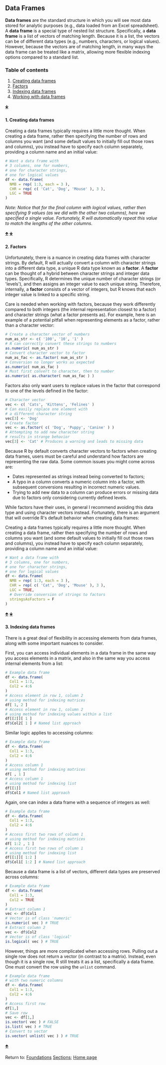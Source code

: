 ## Data Frames

__Data frames__ are the standard structure in which you will see most data stored for analytic purposes (e.g., data loaded from an Excel spreadsheet). A __data frame__ is a special type of nested list structure. Specifically, a __data frame__ is a list of vectors of matching length. Because it is a list, the vectors can be of different data types (e.g., numbers, characters, or logical values). However, because the vectors are of matching length, in many ways the data frame can be treated like a matrix, allowing more flexible indexing options compared to a standard list.

<a name="TOC"></a>
### Table of contents
1. <a href="#S01">Creating data frames</a>
2. <a href="#S02">Factors</a>
2. <a href="#S03">Indexing data frames</a>
3. <a href="#S04">Working with data frames</a>

<a href="#END">&#129147;</a>

<a name="S01"></a>
#### 1. Creating data frames

Creating a data frames typically requires a little more thought. When creating a data frame, rather then specifying the number of rows and columns you want (and some default values to initially fill out those rows and columns), you instead have to specify each column separately, providing a column name and an initial value:
```R
# Want a data frame with 
# 3 columns, one for numbers,
# one for character strings, 
# one for logical values
df <- data.frame(
  NMB = rep( 1:3, each = 3 ),
  CHR = rep( c( 'Cat', 'Dog', 'Mouse' ), 3 ),
  LGC = TRUE
)
```

*Note: Notice that for the final column with logical values, rather then specifying 9 values (as we did with the other two columns), here we specified a single value. Fortunately, R will automatically repeat this value to match the lengths of the other columns.*

<a href="#TOC">&#129145;</a> <a href="#END">&#129147;</a>

<a name="S02"></a>
#### 2. Factors

Unfortunately, there is a nuance in creating data frames with character strings. By default, R will actually convert a column with character strings into a different data type, a unique R data type known as a __factor__. A __factor__ can be thought of a hybrid between character strings and integer data types. Specifically, R determines the unique number of character strings (or 'levels'), and then assigns an integer value to each unique string. Therefore, internally, a __factor__ consists of a vector of integers, but R knows that each integer value is linked to a specific string.

Care is needed when working with factors, because they work differently compared to both integers (the internal representation closest to a factor) and character strings (what a factor presents as). For example, here is an example of a potential pitfall when representing elements as a factor, rather than a character vector:
```R
# Create a character vector of numbers
num_as_str <- c( '100', '10', '1' )
# R can correctly convert these strings to numbers
as.numeric( num_as_str )
# Convert character vector to factor
num_as_fac <- as.factor( num_as_str )
# Conversion no longer works as expected
as.numeric( num_as_fac )
# Must first convert to character, then to number
as.numeric( as.character( num_as_fac ) )
```

Factors also only want users to replace values in the factor that correspond to one of the levels defined in the factor:
```R
# Character vector
vec <- c( 'Cats', 'Kittens', 'Felines' )
# Can easily replace one element with 
# a different character string
vec[3] <- 'Dog'
# Create factor
vec <- as.factor( c( 'Dog', 'Puppy', 'Canine' ) )
# Attempting to add new character string 
# results in strange behavior
vec[3] <- 'Cat' # Produces a warning and leads to missing data
```

Because R by default converts character vectors to factors when creating data frames, users must be careful and understand how factors are representing the raw data. Some common issues you might come across are:
* Dates represented as strings instead being converted to factors;
* A typo in a column converts a numeric column into a factor, with subsequent conversions resulting in incorrect numeric values.
* Trying to add new data to a column can produce errors or missing data due to factors only considering currently defined levels.

While factors have their uses, in general I recommend avoiding this data type and using character vectors instead. Fortunately, 
there is an argument that will override R's default behavior when creating data frames:

Creating a data frames typically requires a little more thought. When creating a data frame, rather then specifying the number of rows and columns you want (and some default values to initially fill out those rows and columns), you instead have to specify each column separately, providing a column name and an initial value:
```R
# Want a data frame with 
# 3 columns, one for numbers,
# one for character strings, 
# one for logical values
df <- data.frame(
  NMB = rep( 1:3, each = 3 ),
  CHR = rep( c( 'Cat', 'Dog', 'Mouse' ), 3 ),
  LGC = TRUE,
  # Override conversion of strings to factors
  stringsAsFactors = F
)
```

<a href="#TOC">&#129145;</a> <a href="#END">&#129147;</a>

<a name="S03"></a>
#### 3. Indexing data frames

There is a great deal of flexibility in accessing elements from data frames, along with some important nuances to consider.

First, you can access individual elements in a data frame in the same way you access elements in a matrix, and also in the same way you access internal elements from a list:
```R
# Example data frame
df <- data.frame(
  Col1 = 1:3,
  Col2 = 4:6
)
# Access element in row 1, column 2
# using method for indexing matrices
df[ 1, 2 ]
# Access element in row 1, column 2
# using method for indexing values within a list
df[[2]][ 1 ]
df$Col2[ 1 ] # Named list approach
```

Similar logic applies to accessing columns:
```R
# Example data frame
df <- data.frame(
  Col1 = 1:3,
  Col2 = 4:6
)
# Access column 1
# using method for indexing matrices
df[ , 1 ]
# Access column 1
# using method for indexing list
df[[1]]
df$Col1 # Named list approach
```

Again, one can index a data frame with a sequence of integers as well:
```R
# Example data frame
df <- data.frame(
  Col1 = 1:3,
  Col2 = 4:6
)
# Access first two rows of column 1
# using method for indexing matrices
df[ 1:2 , 1 ]
# Access first two rows of column 1
# using method for indexing list
df[[1]][ 1:2 ]
df$Col1[ 1:2 ] # Named list approach
```

Because a data frame is a list of vectors, different data types are preserved across columns:
```R
# Example data frame
df <- data.frame(
  Col1 = 1:3,
  Col2 = TRUE
)
# Extract column 1
vec <- df$Col1
# Vector is of class 'numeric'
is.numeric( vec ) # TRUE
# Extract column 2
vec <- df$Col2
# Vector is of class 'logical'
is.logical( vec ) # TRUE
```

However, things are more complicated when accessing rows. Pulling out a single row does not return a vector (in contrast to a matrix). Instead, even though it is a single row, R still treats it as a list, specifically a data frame. One must convert the row using the `unlist` command.
```R
# Example data frame 
# with two numeric columns
df <- data.frame(
  Col1 = 1:3,
  Col2 = 4:6
)
# Access first row
df[1,]
# Save row
vec <- df[1,]
is.vector( vec ) # FALSE
is.list( vec ) # TRUE
# Convert to vector
is.vector( unlist( vec ) ) # TRUE
```

<a href="#TOC">&#129145;</a>

<a name="END"></a>
Return to:
[Foundations](C03_P000_Foundations.md)
[Sections](C00_P002_Chapters.md);
[Home page](https://rettopnivek.github.io/R_training/)


